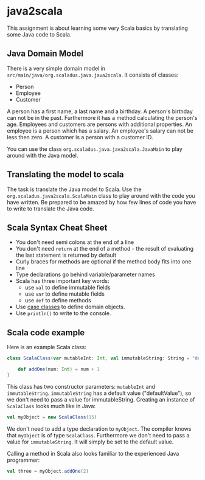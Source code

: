 # java2scala

This assignment is about learning some very Scala basics by translating some Java code to Scala.

## Java Domain Model

There is a very simple domain model in `src/main/java/org.scaladus.java.java2scala`.
It consists of classes:

- Person
- Employee
- Customer

A person has a first name, a last name and a birthday.
A person's birthday can not be in the past.
Furthermore it has a method calculating the person's age.
Employees and customers are persons with additional properties.
An employee is a person which has a salary.
An employee's salary can not be less then zero.
A customer is a person with a customer ID.

You can use the class `org.scaladus.java.java2scala.JavaMain` to play around with the Java model.

## Translating the model to scala

The task is translate the Java model to Scala.
Use the `org.scaladus.java2scala.ScalaMain` class to play around with the code you have written.
Be prepared to be amazed by how few lines of code you have to write to translate the Java code.

## Scala Syntax Cheat Sheet

- You don't need semi colons at the end of a line
- You don't need `return` at the end of a method - the result of evaluating the last statement is returned by default
- Curly braces for methods are optional if the method body fits into one line
- Type declarations go behind variable/parameter names
- Scala has three important key words:
    - use `val` to define immutable fields
    - use `var` to define mutable fields
    - use `def` to define methods
- Use [case classes](http://docs.scala-lang.org/tutorials/tour/case-classes.html) to define domain objects.
- Use `println()` to write to the console.

## Scala code example

Here is an example Scala class:

```scala
class ScalaClass(var mutableInt: Int, val immutableString: String = "defaultValue") {

    def addOne(num: Int) = num + 1
}
```

This class has two constructor parameters: `mutableInt` and `immutableString`.
`immutableString` has a default value ("defaultValue"), so we don't need to pass a value for immutableString.
Creating an instance of `ScalaClass` looks much like in Java:

```scala
val myObject = new ScalaClass(15)
```

We don't need to add a type declaration to `myObject`.
The compiler knows that `myObject` is of type `ScalaClass`.
Furthermore we don't need to pass a value for `immutableString`.
It will simply be set to the default value.

Calling a method in Scala also looks familiar to the experienced Java programmer:

```scala
val three = myObject.addOne(2)
```
